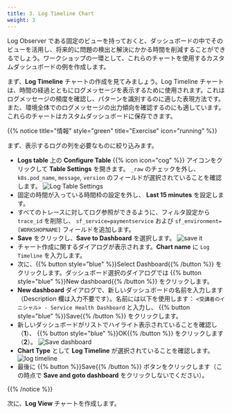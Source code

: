 ```yaml
---
title: 3. Log Timeline Chart
weight: 3
---
```


Log Observer である固定のビューを持っておくと、ダッシュボードの中でそのビューを活用し、将来的に問題の検出と解決にかかる時間を削減することができるでしょう。ワークショップの一環として、これらのチャートを使用するカスタムダッシュボードの例を作成します。

まず、**Log Timeline** チャートの作成を見てみましょう。Log Timeline チャートは、時間の経過とともにログメッセージを表示するために使用されます。これはログメッセージの頻度を確認し、パターンを識別するのに適した表現方法です。また、環境全体でのログメッセージの出力傾向を確認するのにも適しています。これらのチャートはカスタムダッシュボードに保存できます。

{{% notice title="情報" style="green" title="Exercise" icon="running" %}}

まず、表示するログの列を必要なものに絞り込みます。

* **Logs table** 上の **Configure Table** {{% icon icon="cog" %}} アイコンをクリックして **Table Settings** を開きます。 `_raw` のチェックを外し、`k8s.pod_name`, `message`, `version` のフィールドが選択されていることを確認します。
  ![Log Table Settings](../images/log-observer-table.png)
* 固定の時間が入っている時間枠の設定を外し、 **Last 15 minutes** を設定します。
* すべてのトレースに対してログ参照ができるように、フィルタ設定から `trace_id` を削除し、 `sf_service=paymentservice` および `sf_environment=[WORKSHOPNAME]` フィールドを追加します。
* **Save** をクリックし、**Save to Dashboard** を選択します。
  ![save it](../images/save-query.png)
* チャート作成に関するダイアログが表示されます。**Chart name** に `Log Timeline` を入力します。
* 次に、{{% button style="blue" %}}Select Dashboard{{% /button %}} をクリックします。ダッシュボード選択のダイアログでは {{% button style="blue" %}}New dashboard{{% /button %}} をクリックします。
* **New dashboard** ダイアログで、新しいダッシュボードの名前を入力します（Description 欄は入力不要です）。名前には以下を使用します： `<受講者のイニシャル> - Service Health Dashboard` と入力し、 {{% button style="blue" %}}Save{{% /button %}} をクリックします。
* 新しいダッシュボードがリストでハイライト表示されていることを確認し（**1**）、 {{% button style="blue" %}}OK{{% /button %}} をクリックします（**2**）。
  ![Save dashboard](../images/dashboard-save.png)
* **Chart Type** として **Log Timeline** が選択されていることを確認します。
  ![log timeline](../images/log-timeline.png?classes=left&width=25vw)
* 最後に {{% button %}}Save{{% /button %}} ボタンをクリックします（この時点で **Save and goto dashboard** をクリックしないでください）。

{{% /notice %}}

次に、**Log View** チャートを作成します。
